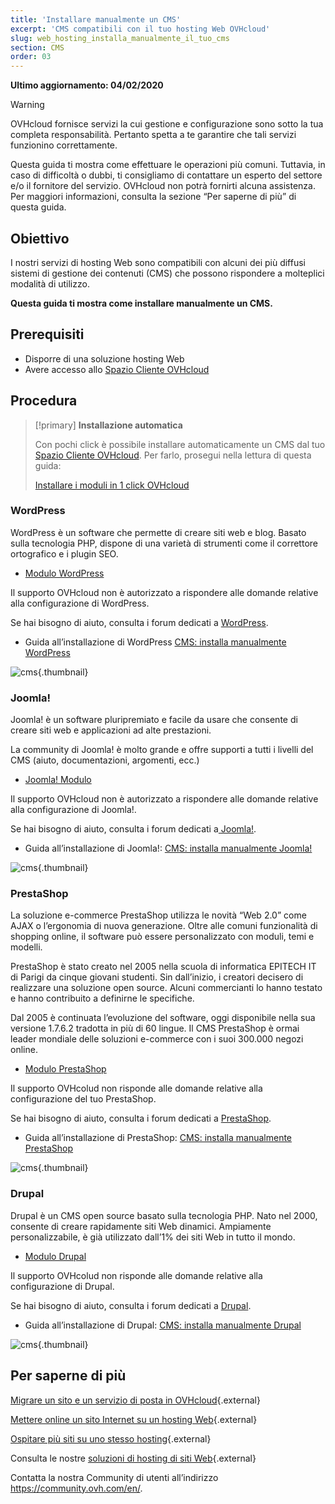 ```yaml
---
title: 'Installare manualmente un CMS'
excerpt: 'CMS compatibili con il tuo hosting Web OVHcloud'
slug: web_hosting_installa_manualmente_il_tuo_cms
section: CMS
order: 03
---
```


**Ultimo aggiornamento: 04/02/2020**

> [!warning]
>OVHcloud fornisce servizi la cui gestione e configurazione sono sotto la tua completa responsabilità. Pertanto spetta a te garantire che tali servizi funzionino correttamente.
>
>Questa guida ti mostra come effettuare le operazioni più comuni. Tuttavia, in caso di difficoltà o dubbi, ti consigliamo di contattare un esperto del settore e/o il fornitore del servizio. OVHcloud non potrà fornirti alcuna assistenza.  Per maggiori informazioni, consulta la sezione “Per saperne di più” di questa guida.
>

## Obiettivo

I nostri servizi di hosting Web sono compatibili con alcuni dei più diffusi sistemi di gestione dei contenuti (CMS) che possono rispondere a molteplici modalità di utilizzo.

**Questa guida ti mostra come installare manualmente un CMS.**


## Prerequisiti

- Disporre di una soluzione hosting Web
- Avere accesso allo [Spazio Cliente OVHcloud](https://www.ovh.com/auth/?action=gotomanager&from=https://www.ovh.it/&ovhSubsidiary=it)

## Procedura


> [!primary]
>**Installazione automatica**
>
>Con pochi click è possibile installare automaticamente un CMS dal tuo [Spazio Cliente OVHcloud](https://www.ovh.com/auth/?action=gotomanager&from=https://www.ovh.it/&ovhSubsidiary=it).  Per farlo, prosegui nella lettura di questa guida: 
>
>[Installare i moduli in 1 click OVHcloud](https://docs.ovh.com/it/hosting/hosting_condiviso_guida_ai_moduli_degli_hosting_condivisi/)
>




### WordPress
WordPress è un software che permette di creare siti web e blog. Basato sulla tecnologia PHP, dispone di una varietà di strumenti come il correttore ortografico e i plugin SEO.


- [Modulo WordPress](https://www.ovhcloud.com/it/web-hosting/uc-wordpress-website/)

Il supporto OVHcloud non è autorizzato a rispondere alle domande relative alla configurazione di WordPress. 


Se hai bisogno di aiuto, consulta i forum dedicati a [WordPress](https://wordpress.org/support/).

- Guida all’installazione di WordPress [CMS: installa manualmente WordPress](../cms_installa_manualmente_wordpress)

![cms](images/3379.png){.thumbnail}

### Joomla!
Joomla! è un software pluripremiato e facile da usare che consente di creare siti web e applicazioni ad alte prestazioni.

La community di Joomla! è molto grande e offre supporti a tutti i livelli del CMS (aiuto, documentazioni, argomenti, ecc.)

- [Joomla! Modulo](https://www.ovhcloud.com/it/web-hosting/uc-joomla-website/)

Il supporto OVHcloud non è autorizzato a rispondere alle domande relative alla configurazione di Joomla!. 

Se hai bisogno di aiuto, consulta i forum dedicati a[ Joomla!](http://forum.joomla.org/). 

- Guida all’installazione di Joomla!: [CMS: installa manualmente Joomla!](../cms_installa_manualmente_joomla)

![cms](images/3380.png){.thumbnail}

### PrestaShop
La soluzione e-commerce PrestaShop utilizza le novità “Web 2.0” come AJAX o l’ergonomia di nuova generazione. Oltre alle comuni funzionalità di shopping online, il software può essere personalizzato con moduli, temi e modelli. 

PrestaShop è stato creato nel 2005 nella scuola di informatica EPITECH IT di Parigi da cinque giovani studenti. Sin dall’inizio, i creatori decisero di realizzare una soluzione open source. Alcuni commercianti lo hanno testato e hanno contribuito a definirne le specifiche.

Dal 2005 è continuata l’evoluzione del software,  oggi disponibile nella sua versione 1.7.6.2 tradotta in più di 60 lingue. Il CMS PrestaShop è ormai leader mondiale delle soluzioni e-commerce con i suoi 300.000 negozi online.

- [Modulo PrestaShop](https://www.ovhcloud.com/it/web-hosting/uc-prestashop-website/)

Il supporto OVHcolud non risponde alle domande relative alla configurazione del tuo PrestaShop. 

Se hai bisogno di aiuto, consulta i forum dedicati a
[ PrestaShop](https://www.prestashop.com/forums/).

- Guida all’installazione di PrestaShop: [CMS: installa manualmente PrestaShop](../cms_installa_manualmente_prestashop/)

![cms](images/3381.png){.thumbnail}


### Drupal
Drupal è un CMS open source basato sulla tecnologia PHP. Nato nel 2000, consente di creare rapidamente siti Web dinamici. Ampiamente personalizzabile, è già utilizzato dall’1% dei siti Web in tutto il mondo. 

-  [Modulo Drupal](https://www.ovhcloud.com/it/web-hosting/uc-drupal-website/)

Il supporto OVHcolud non risponde alle domande relative alla configurazione di Drupal. 

Se hai bisogno di aiuto, consulta i forum dedicati a [Drupal](https://www.drupal.org).


-  Guida all’installazione di Drupal: [ CMS: installa manualmente Drupal](../cms_installa_manualmente_drupal/)



![cms](images/3382.png){.thumbnail}




## Per saperne di più 

[Migrare un sito e un servizio di posta in OVHcloud](../migrare-un-sito-in-ovh/){.external}

[Mettere online un sito Internet su un hosting Web](../hosting_condiviso_come_mettere_online_il_tuo_sito/){.external}

[Ospitare più siti su uno stesso hosting](../configurare-un-multisito-su-un-hosting-web/){.external}

Consulta le nostre [soluzioni di hosting di siti Web](https://www.ovhcloud.com/it/web-hosting/){.external}

Contatta la nostra Community di utenti all’indirizzo <https://community.ovh.com/en/>.